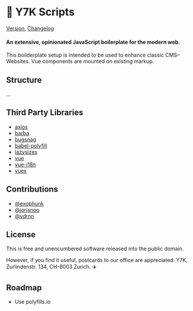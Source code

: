 # 🤡 Y7K Scripts 

 [Version](project.json), [Changelog](changelog.md)

#### An extensive, opinionated JavaScript boilerplate for the modern web.
This boilderplate setup is intended to be used to enhance classic CMS–Websites.
Vue components are mounted on existing markup.

## Structure

... 

## Third Party Libraries

* [axios](https://github.com/axios/axios)
* [barba](https://github.com/luruke/barba.js/)
* [bugsnag](https://bugsnag.com)
* [babel-polyfill](https://babeljs.io/)
* [lazysizes](https://github.com/aFarkas/lazysizes)
* [vue](http://vuejs.org)
* [vue-i18n](https://kazupon.github.io/vue-i18n/)
* [vuex](https://vuex.vuejs.org)

##  Contributions
* [@exophunk](https://github.com/exophunk)
* [@jorisnoo](https://github.com/jorisnoo)
* [@vdrnn](https://github.com/vdrnn)

## License

This is free and unencumbered software released into the public domain.

However, if you find it useful, postcards to our office are appreciated: Y7K, Zurlindenstr. 134, CH-8003 Zurich. ✈️ 

## Roadmap

* Use polyfills.io
